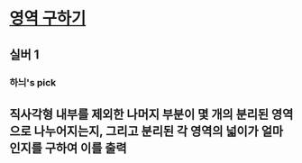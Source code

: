 # [영역 구하기](https://www.acmicpc.net/problem/2583)

## 실버 1
### 하늬's pick

##  직사각형 내부를 제외한 나머지 부분이 몇 개의 분리된 영역으로 나누어지는지, 그리고 분리된 각 영역의 넓이가 얼마인지를 구하여 이를 출력